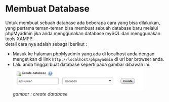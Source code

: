 # Membuat Database
Untuk membuat sebuah database ada beberapa cara yang bisa dilakukan, yang pertama teman-teman bisa membuat sebuah database baru melalui phpMyadmin jika anda menggunakan database mySQL dan menggunakan tools XAMPP.  
detail cara nya adalah sebagai berikut :  
- Masuk ke halaman phpMyadmin yang ada di localhost anda dengan mengetikan di link `http://localhost/phpmyadmin` di url bar browser anda.
- Lalu anda tinggal buat database seperti pada gambar dibawah ini.  
![create database](./images/create-db-mysql.png)  
*gambar : create database*